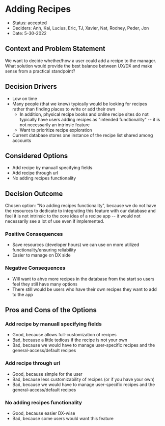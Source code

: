 # Adding Recipes

* Status: accepted <!-- optional -->
* Deciders: Anh, Kai, Lucius, Eric, TJ, Xavier, Nat, Rodney, Peder, Jon <!-- optional -->
* Date: 5-30-2022 <!-- optional -->

## Context and Problem Statement

We want to decide whether/how a user could add a recipe to the manager. What solution would provide the best balance between UX/DX and make sense from a practical standpoint?

## Decision Drivers <!-- optional -->

* Low on time
* Many people (that we knew) typically would be looking for recipes rather than finding places to write or add their own
  * In addition, physical recipe books and online recipe sites do not typically have users adding recipes as "intended functionality" -- it is not necessarily an intrinsic feature
  * Want to prioritize recipe exploration
* Current database stores one instance of the recipe list shared among accounts


## Considered Options

* Add recipe by manuall specifying fields
* Add recipe through url
* No adding recipes functionality

## Decision Outcome

Chosen option: "No adding recipes functionality", because we do not have the resources to dedicate to integrating this feature with our database and feel it is not intrinsic to the core idea of a recipe app -- it would not necessarily see a lot of use even if implemented.

### Positive Consequences <!-- optional -->

* Save resources (developer hours) we can use on more utilized functionality/ensuring reliability
* Easier to manage on DX side

### Negative Consequences <!-- optional -->

* Will want to ahve more recipes in the database from the start so users feel they still have many options
* There still would be users who have their own recipes they want to add to the app

## Pros and Cons of the Options

### Add recipe by manuall specifying fields

* Good, because allows full-customization of recipes
* Bad, because a little tedious if the recipe is not your own
* Bad, because we would have to manage user-specific recipes and the general-access/default recipes

### Add recipe through url

* Good, because simple for the user
* Bad, because less customizability of recipes (or if you have your own)
* Bad, because we would have to manage user-specific recipes and the general-access/default recipes

### No adding recipes functionality

* Good, because easier DX-wise
* Bad, because some users would want this feature